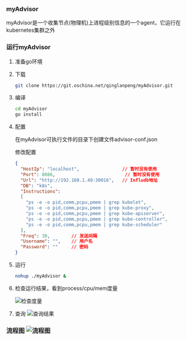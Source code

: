 ### myAdvisor

myAdvisor是一个收集节点(物理机)上进程级别信息的一个agent，它运行在kubernetes集群之外

 ### 运行myAdvisor

1. 准备go环境

2. 下载

   ```sh
   git clone https://git.oschina.net/qinglanpeng/myAdvisor.git
   ```

3. 编译

   ```sh
   cd myAdvisor
   go install
   ```

4. 配置

   在myAdvisor可执行文件的目录下创建文件advisor-conf.json

   修改配置

   ```json
   {
     "HostIp": "localhost",                // 暂时没有使用
     "Port": 8086,							// 暂时没有使用
     "Url": "http://192.168.1.49:30016",   // Infludb地址
     "DB": "k8s",
     "Instructions":
     [
       "ps -e -o pid,comm,pcpu,pmem | grep kubelet",
       "ps -e -o pid,comm,pcpu,pmem | grep kube-proxy",
       "ps -e -o pid,comm,pcpu,pmem | grep kube-apiserver",
       "ps -e -o pid,comm,pcpu,pmem | grep kube-controller",
       "ps -e -o pid,comm,pcpu,pmem | grep kube-scheduler"
     ],
     "Freq": 30,        // 发送间隔
     "Username": "",    // 用户名
     "Password": ""     // 密码
   }
   ```

5. 运行

   ```sh
   nohup ./myAdvisor & 
   ```

6. 检查运行结果，看到process/cpu/mem度量

    ![检查度量](https://github.com/pengqinglan/note/blob/master/img/myAdvisor-1.png)


7. 查询 ![查询结果](https://github.com/pengqinglan/note/blob/master/img/myAdvisor-2.png)

### 流程图 ![流程图](https://github.com/pengqinglan/note/blob/master/img/myAdvisor-3.jpg)
